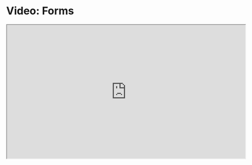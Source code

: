 # Video: Forms

<iframe src="https://player.vimeo.com/video/549500725?title=0&byline=0&portrait=0" width="640" height="360" allowfullscreen="allowfullscreen" allow="autoplay; fullscreen; picture-in-picture"></iframe>
